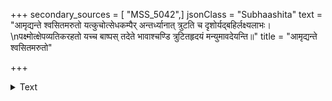+++
secondary_sources = [ "MSS_5042",]
jsonClass = "Subhaashita"
text = "आमृद्यन्ते श्वसितमरुतो यत्कुचोत्सेधकम्पैर् अन्तर्ध्यानात् त्रुटति च दृशोर्यद्बहिर्लक्ष्यलाभः।  \nपक्ष्मोत्क्षेपव्यतिकरहतो यच्च बाष्पस् तदेते भावाश्चण्डि त्रुटितहृदयं मन्युमावदेयन्ति॥"
title = "आमृद्यन्ते श्वसितमरुतो"

+++

<details><summary>Text</summary>

आमृद्यन्ते श्वसितमरुतो यत्कुचोत्सेधकम्पैर् अन्तर्ध्यानात् त्रुटति च दृशोर्यद्बहिर्लक्ष्यलाभः।  
पक्ष्मोत्क्षेपव्यतिकरहतो यच्च बाष्पस् तदेते भावाश्चण्डि त्रुटितहृदयं मन्युमावदेयन्ति॥
</details>

